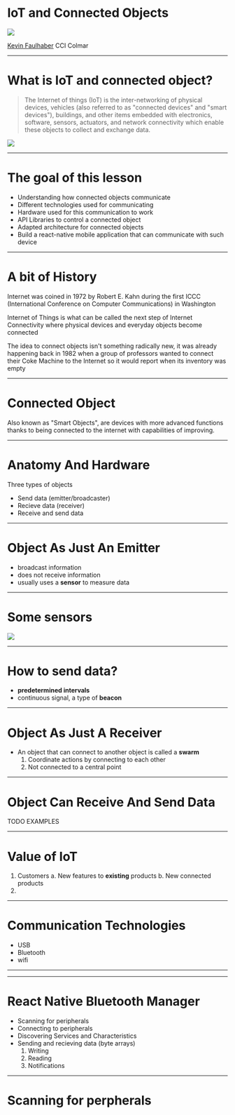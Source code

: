 <!-- page_number: true -->


IoT and Connected Objects
===

![](https://media.giphy.com/media/xT9IgN8YKRhByRBzMI/giphy.gif)

[Kevin Faulhaber](https://stackoverflow.com/users/3589092/kemicofa)
CCI Colmar

---


What is IoT and connected object?
===

> The Internet of things (IoT) is the inter-networking of physical devices, vehicles (also referred to as "connected devices" and "smart devices"), buildings, and other items embedded with electronics, software, sensors, actuators, and network connectivity which enable these objects to collect and exchange data.

![](https://media.giphy.com/media/l0MYvqais2XElWrOU/giphy.gif)

---

The goal of this lesson
===

* Understanding how connected objects communicate
* Different technologies used for communicating
* Hardware used for this communication to work
* API Libraries to control a connected object
* Adapted architecture for connected objects
* Build a react-native mobile application that can communicate with such device

---

A bit of History
===

Internet was coined in 1972 by Robert E. Kahn during the first ICCC (International Conference on Computer Communications) in Washington

Internet of Things is what can be called the next step of Internet Connectivity where physical devices and everyday objects become connected

The idea to connect objects isn't something radically new, it was already happening back in 1982 when a group of professors wanted to connect their Coke Machine to the Internet so it would report when its inventory was empty

---

Connected Object
===

Also known as "Smart Objects", are devices with more advanced functions thanks to being connected to the internet with capabilities of improving.

---

Anatomy And Hardware
===

Three types of objects

* Send data (emitter/broadcaster)
* Recieve data (receiver)
* Receive and send data

---

Object As Just An Emitter
===

* broadcast information
* does not receive information
* usually uses a **sensor** to measure data

---

Some sensors
===

![](https://seinecle.github.io/IoT4Entrepreneurs/images/sensors.jpg)

---

How to send data?
===

* **predetermined intervals**
* continuous signal, a type of **beacon**

---

Object As Just A Receiver
===

* An object that can connect to another object is called a **swarm**
	1. Coordinate actions by connecting to each other
	2. Not connected to a central point

---

Object Can Receive And Send Data
===

TODO EXAMPLES

---

Value of IoT
===

1. Customers
	a. New features to **existing** products
    b. New connected products
2. 

---

Communication Technologies
===
* USB
* Bluetooth
* wifi

---

---

React Native Bluetooth Manager
===

* Scanning for peripherals
* Connecting to peripherals
* Discovering Services and Characteristics
* Sending and recieving data (byte arrays)
	1. Writing
	2. Reading
	3. Notifications


---

Scanning for perpherals
===

